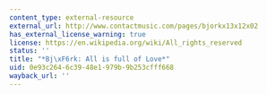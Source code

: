 ```yaml
---
content_type: external-resource
external_url: http://www.contactmusic.com/pages/bjorkx13x12x02
has_external_license_warning: true
license: https://en.wikipedia.org/wiki/All_rights_reserved
status: ''
title: "*Bj\xF6rk: All is full of Love*"
uid: 0e93c264-6c39-48e1-979b-9b253cfff668
wayback_url: ''
---
```

